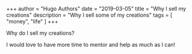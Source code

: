+++
author = "Hugo Authors"
date = "2019-03-05"
title = "Why I sell my creations"
description = "Why I sell some of my creations"
tags = [
    "money", "life"
]
+++

Why do I sell my creations?

I would love to have more time to mentor and help as much as I can!

